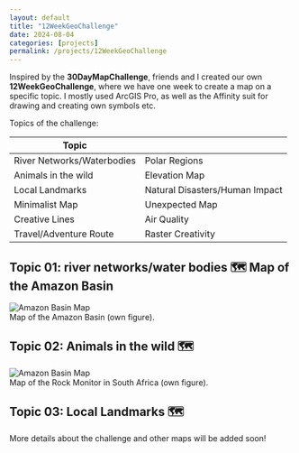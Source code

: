 ```yaml
---
layout: default
title: "12WeekGeoChallenge"
date: 2024-08-04
categories: [projects]
permalink: /projects/12WeekGeoChallenge
---
```


Inspired by the **30DayMapChallenge**, friends and I created our own **12WeekGeoChallenge**, where we have one week to create a map on a specific topic. I mostly used ArcGIS Pro, as well as the Affinity suit for drawing and creating own symbols etc.

Topics of the challenge:

| Topic |  |
| -------- | ------- |
| River Networks/Waterbodies | Polar Regions |
| Animals in the wild | Elevation Map |
| Local Landmarks | Natural Disasters/Human Impact |
| Minimalist Map  | Unexpected Map |
| Creative Lines | Air Quality |
| Travel/Adventure Route | Raster Creativity |

## Topic 01: river networks/water bodies 🗺️ Map of the Amazon Basin

<div class="blog-image">
  <img src="{{ '/assets/images/projects/AmazonBasin_GernotNikolaus.jpg' | relative_url }}" alt="Amazon Basin Map">
  <figcaption>Map of the Amazon Basin (own figure).</figcaption>
</div>

## Topic 02: Animals in the wild 🗺️

<div class="blog-image">
  <img src="{{ '/assets/images/blogs/RockMonitor_GernotNikolaus.jpg' | relative_url }}" alt="Amazon Basin Map">
  <figcaption>Map of the Rock Monitor in South Africa (own figure).</figcaption>
</div>


## Topic 03: Local Landmarks 🗺️

More details about the challenge and other maps will be added soon!
